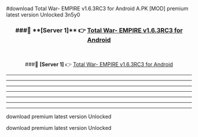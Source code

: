 #download Total War- EMPIRE v1.6.3RC3 for Android  A.PK [MOD] premium latest version Unlocked 3n5y0 



<div align="center">
<h3>###🔹 **[Server 1]** 👉 <a href="https://download1apk.web.app/">Total War- EMPIRE v1.6.3RC3 for Android </a></h3><br>


###🔹 **[Server 1]** 👉 <a href="https://download1apk.web.app/">Total War- EMPIRE v1.6.3RC3 for Android </a></h3>
</div>



----------------------------------------------------------

----------------------------------------------------------

----------------------------------------------------------

----------------------------------------------------------

----------------------------------------------------------

----------------------------------------------------------

----------------------------------------------------------

download premium latest version Unlocked

download premium latest version Unlocked
